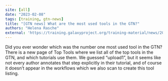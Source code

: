 ```yaml
---
site: [all]
date: "2023-02-08"
tags: [training, gtn-news]
title: "[GTN news] What are the most used tools in the GTN?"
authors: "Helena Rasche"
external: 'https://training.galaxyproject.org/training-material/news/2023/02/08/top-tools.html'
---
```


Did you ever wonder which was the number one most used tool in the GTN? There is a new page of Top Tools where we list all of the top tools in the GTN, and which tutorials use them. We guessed “upload1”, but it seems like not every author annotates that step explicitly in their tutorial, and of course it doesn’t appear in the workflows which we also scan to create this tool listing.

